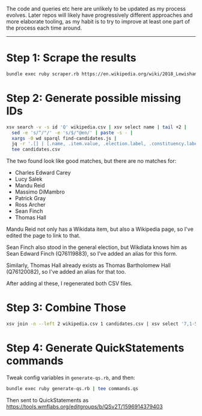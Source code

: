 
The code and queries etc here are unlikely to be updated as my process
evolves. Later repos will likely have progressively different approaches
and more elaborate tooling, as my habit is to try to improve at least
one part of the process each time around.

---------

Step 1: Scrape the results
==========================

```sh
bundle exec ruby scraper.rb https://en.wikipedia.org/wiki/2018_Lewisham_East_by-election | tee wikipedia.csv
```

Step 2: Generate possible missing IDs
=====================================

```sh
xsv search -v -s id 'Q' wikipedia.csv | xsv select name | tail +2 |
  sed -e 's/^/"/' -e 's/$/"@en/' | paste -s - |
  xargs -0 wd sparql find-candidates.js |
  jq -r '.[] | [.name, .item.value, .election.label, .constituency.label, .party.label] | @csv' |
  tee candidates.csv
```

The two found look like good matches, but there are no matches for:

* Charles Edward Carey
* Lucy Salek
* Mandu Reid
* Massimo DiMambro
* Patrick Gray
* Ross Archer
* Sean Finch
* Thomas Hall

Mandu Reid not only has a Wikidata item, but also a Wikipedia page, so
I've edited the page to link to that.

Sean Finch also stood in the general election, but Wikdiata knows him as 
Sean Edward Finch (Q76119883), so I've added an alias for this form.

Similarly, Thomas Hall already exists as Thomas Bartholomew Hall
(Q76120082), so I've added an alias for that too.

After adding al these, I regenerated both CSV files.

Step 3: Combine Those
=====================

```sh
xsv join -n --left 2 wikipedia.csv 1 candidates.csv | xsv select '7,1-5' | sed $'1i\\\nfoundid' > combo.csv
```

Step 4: Generate QuickStatements commands
=========================================

Tweak config variables in `generate-qs.rb`, and then:

```sh
bundle exec ruby generate-qs.rb | tee commands.qs
```

Then sent to QuickStatements as https://tools.wmflabs.org/editgroups/b/QSv2T/1596914379403
